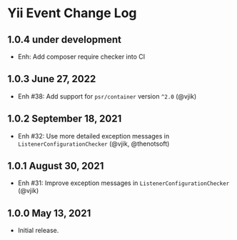 # Yii Event Change Log

## 1.0.4 under development

- Enh: Add composer require checker into CI

## 1.0.3 June 27, 2022

- Enh #38: Add support for `psr/container` version `^2.0` (@vjik)

## 1.0.2 September 18, 2021

- Enh #32: Use more detailed exception messages in `ListenerConfigurationChecker` (@vjik, @thenotsoft)

## 1.0.1 August 30, 2021

- Enh #31: Improve exception messages in `ListenerConfigurationChecker` (@vjik)

## 1.0.0 May 13, 2021

- Initial release.
